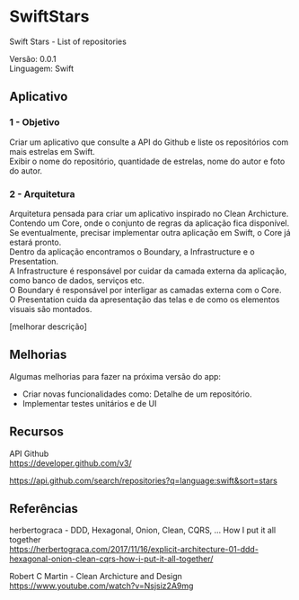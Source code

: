 # SwiftStars
Swift Stars - List of repositories

Versão: 0.0.1<br>
Linguagem: Swift<br>

## Aplicativo

### 1 - Objetivo

Criar um aplicativo que consulte a API do Github e liste os repositórios com mais 
estrelas em Swift.<br>
Exibir o nome do repositório, quantidade de estrelas, nome do autor e foto do autor.

### 2 - Arquitetura

Arquitetura pensada para criar um aplicativo inspirado no Clean Archicture. Contendo um Core,
onde o conjunto de regras da aplicação fica disponível. Se eventualmente, precisar implementar
outra aplicação em Swift, o Core já estará pronto.<br>
Dentro da aplicação encontramos o Boundary, a Infrastructure e o Presentation.<br>
A Infrastructure é responsável por cuidar da camada externa da aplicação, como banco de
dados, serviços etc.<br> 
O Boundary é responsável por interligar as camadas externa com o Core.<br>
O Presentation cuida da apresentação das telas e de como os elementos visuais são montados.

[melhorar descrição]

## Melhorias

Algumas melhorias para fazer na próxima versão do app:<br>
- Criar novas funcionalidades como: Detalhe de um repositório.<br>
- Implementar testes unitários e de UI

## Recursos

API Github<br>
https://developer.github.com/v3/

https://api.github.com/search/repositories?q=language:swift&sort=stars

## Referências

herbertograca - DDD, Hexagonal, Onion, Clean, CQRS, … How I put it all together<br>
https://herbertograca.com/2017/11/16/explicit-architecture-01-ddd-hexagonal-onion-clean-cqrs-how-i-put-it-all-together/

Robert C Martin - Clean Archicture and Design<br>
https://www.youtube.com/watch?v=Nsjsiz2A9mg
